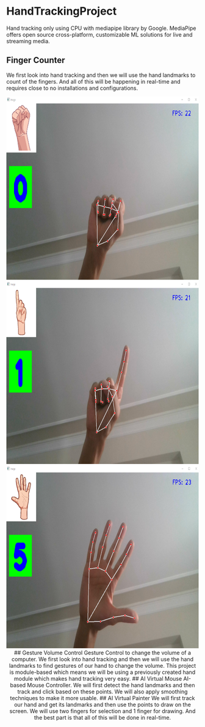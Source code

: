 # HandTrackingProject
Hand tracking only using CPU with mediapipe library by Google. MediaPipe offers open source cross-platform, customizable ML solutions for live and streaming media.
## Finger Counter
We first look into hand tracking and then we will use the hand landmarks to count of the fingers. And all of this will be happening in real-time and requires close to no installations and configurations.
<p align="center">
  <img src="https://github.com/zopcuk/HandTrackingProject/blob/master/outputs/SS-FC-0.png" width="640" height="480" />
  <img src="https://github.com/zopcuk/HandTrackingProject/blob/master/outputs/SS-FC-1.png" width="640" height="480" />
  <img src="https://github.com/zopcuk/HandTrackingProject/blob/master/outputs/SS-FC-5.png" width="640" height="480" />
## Gesture Volume Control
Gesture Control to change the volume of a computer. We first look into hand tracking and then we will use the hand landmarks to find gestures of our hand to change the volume. This project is module-based which means we will be using a previously created hand module which makes hand tracking very easy.
## AI Virtual Mouse
AI-based Mouse Controller. We will first detect the hand landmarks and then track and click based on these points. We will also apply smoothing techniques to make it more usable. 
## AI Virtual Painter
We will first track our hand and get its landmarks and then use the points to draw on the screen. We will use two fingers for selection and 1 finger for drawing. And the best part is that all of this will be done in real-time. 
